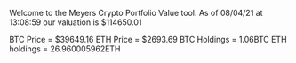 Welcome to the Meyers Crypto Portfolio Value tool. 
As of 08/04/21 at 13:08:59 our valuation is $114650.01 

BTC Price = $39649.16
 ETH Price = $2693.69
BTC Holdings = 1.06BTC
 ETH holdings = 26.960005962ETH 
